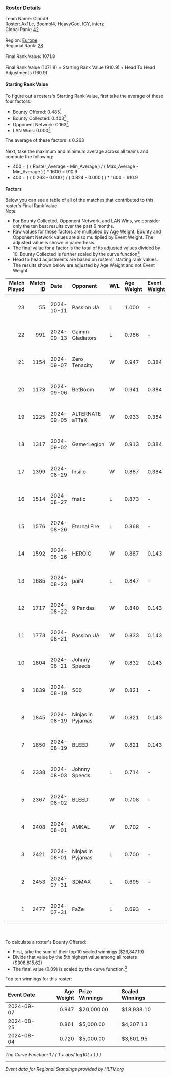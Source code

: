 ### Roster Details<br />
Team Name: Cloud9<br />
Roster: Ax1Le, Boombl4, HeavyGod, ICY, interz<br />
Global Rank: [42](../../standings_global_2024_10_15.md)<br />
<br />
Region: [Europe]( ../../standings_europe_2024_10_15.md)<br />
Regional Rank: [28]( ../../standings_europe_2024_10_15.md)<br />
<br />
Final Rank Value:  1071.8<br />
<br />
Final Rank Value (1071.8) = Starting Rank Value (910.9) + Head To Head Adjustments (160.9)<br />

#### Starting Rank Value<br />
To figure out a rosters's Starting Rank Value, first take the average of these four factors:<br />
- Bounty Offered: 0.485[<sup>1</sup>](#table2)
- Bounty Collected: 0.403[<sup>2</sup>](#table1)
- Opponent Network: 0.163[<sup>2</sup>](#table1)
- LAN Wins: 0.000[<sup>2</sup>](#table1)

The average of these factors is 0.263<br />
<br />
Next, take the maximum and minimum average across all teams and compute the following:<br />
- 400 + ( ( Roster_Average - Min_Average ) / ( Max_Average - Min_Average ) ) * 1600 = 910.9
- 400 + ( ( 0.263 - 0.000 ) / ( 0.824 - 0.000 ) ) * 1600 = 910.9


#### Factors<br />
Below you can see a table of all of the matches that contributed to this roster's Final Rank Value.<br />
Note:<br />

- For Bounty Collected, Opponent Network, and LAN Wins, we consider only the ten best results over the past 6 months.
- Raw values for those factors are multiplied by Age Weight. Bounty and Opponent Network values are also multiplied by Event Weight. The adjusted value is shown in parenthesis.
- The final value for a factor is the total of its adjusted values divided by 10. Bounty Collected is further scaled by the curve function[<sup>3</sup>](#curveFunction)
- Head to head adjustments are based on rosters' starting rank values. The results shown below are adjusted by Age Weight and not Event Weight
<span id="table1"></span><br />


| Match Played | Match ID | Date       | Opponent          | W/L | Age Weight | Event Weight | Bounty Collected | Opponent Network | LAN Wins  | H2H Adj. | Roster                                |
| -: | -: | :- | :- | :- | :- | :- | :- | :- | :- | -: | :- |
|           23 |       55 | 2024-10-11 | Passion UA        | L   | 1.000      | -            | -                | -                | -         |   -13.80 | Ax1Le, Boombl4, HeavyGod, ICY, interz |
|           22 |      991 | 2024-09-13 | Gaimin Gladiators | L   | 0.986      | -            | -                | -                | -         |   -21.70 | Ax1Le, Boombl4, HeavyGod, ICY, interz |
|           21 |     1154 | 2024-09-07 | Zero Tenacity     | W   | 0.947      | 0.384        | 0.117 (0.043)    | 0.861 (0.313)    | 0 (0.000) |    13.40 | Ax1Le, Boombl4, HeavyGod, ICY, interz |
|           20 |     1178 | 2024-09-06 | BetBoom           | W   | 0.941      | 0.384        | 0.191 (0.069)    | 0.446 (0.161)    | 0 (0.000) |    19.16 | Ax1Le, Boombl4, HeavyGod, ICY, interz |
|           19 |     1225 | 2024-09-05 | ALTERNATE aTTaX   | W   | 0.933      | 0.384        | 0.078 (0.028)    | 0.787 (0.282)    | 0 (0.000) |    10.18 | Ax1Le, Boombl4, HeavyGod, ICY, interz |
|           18 |     1317 | 2024-09-02 | GamerLegion       | W   | 0.913      | 0.384        | 0.250 (0.088)    | 0.610 (0.214)    | 0 (0.000) |    15.38 | Ax1Le, Boombl4, HeavyGod, ICY, interz |
|           17 |     1399 | 2024-08-29 | Insilio           | W   | 0.887      | 0.384        | 0.038 (0.013)    | 0.690 (0.235)    | 0 (0.000) |     9.00 | Ax1Le, Boombl4, HeavyGod, ICY, interz |
|           16 |     1514 | 2024-08-27 | fnatic            | L   | 0.873      | -            | -                | -                | -         |    -7.25 | Ax1Le, Boombl4, HeavyGod, ICY, interz |
|           15 |     1576 | 2024-08-26 | Eternal Fire      | L   | 0.868      | -            | -                | -                | -         |    -0.39 | Ax1Le, Boombl4, HeavyGod, ICY, interz |
|           14 |     1592 | 2024-08-26 | HEROIC            | W   | 0.867      | 0.143        | 0.256 (0.032)    | 0.433 (0.054)    | 0 (0.000) |    25.32 | Ax1Le, Boombl4, HeavyGod, ICY, interz |
|           13 |     1685 | 2024-08-23 | paiN              | L   | 0.847      | -            | -                | -                | -         |    -1.64 | Ax1Le, Boombl4, HeavyGod, ICY, interz |
|           12 |     1717 | 2024-08-22 | 9 Pandas          | W   | 0.840      | 0.143        | -                | 0.677 (0.081)    | 0 (0.000) |    15.23 | Ax1Le, Boombl4, HeavyGod, ICY, interz |
|           11 |     1773 | 2024-08-21 | Passion UA        | W   | 0.833      | 0.143        | 0.192 (0.023)    | 1.000 (0.119)    | 0 (0.000) |    16.61 | Ax1Le, Boombl4, HeavyGod, ICY, interz |
|           10 |     1804 | 2024-08-21 | Johnny Speeds     | W   | 0.832      | 0.143        | 0.115 (0.014)    | 0.982 (0.117)    | 0 (0.000) |    15.88 | Ax1Le, Boombl4, HeavyGod, ICY, interz |
|            9 |     1839 | 2024-08-19 | 500               | W   | 0.821      | -            | -                | -                | 0 (0.000) |     6.59 | Ax1Le, Boombl4, HeavyGod, ICY, interz |
|            8 |     1845 | 2024-08-19 | Ninjas in Pyjamas | W   | 0.821      | 0.143        | 0.133 (0.016)    | -                | -         |    21.76 | Ax1Le, Boombl4, HeavyGod, ICY, interz |
|            7 |     1850 | 2024-08-19 | BLEED             | W   | 0.821      | 0.143        | 0.067 (0.008)    | 0.470 (0.055)    | -         |    16.78 | Ax1Le, Boombl4, HeavyGod, ICY, interz |
|            6 |     2338 | 2024-08-03 | Johnny Speeds     | L   | 0.714      | -            | -                | -                | -         |    -6.76 | Ax1Le, Boombl4, HeavyGod, ICY, interz |
|            5 |     2367 | 2024-08-02 | BLEED             | W   | 0.708      | -            | -                | -                | -         |    16.57 | Ax1Le, Boombl4, HeavyGod, ICY, interz |
|            4 |     2408 | 2024-08-01 | AMKAL             | W   | 0.702      | -            | -                | -                | -         |    14.80 | Ax1Le, Boombl4, HeavyGod, ICY, interz |
|            3 |     2421 | 2024-08-01 | Ninjas in Pyjamas | L   | 0.700      | -            | -                | -                | -         |    -2.95 | Ax1Le, Boombl4, HeavyGod, ICY, interz |
|            2 |     2453 | 2024-07-31 | 3DMAX             | L   | 0.695      | -            | -                | -                | -         |    -1.05 | Ax1Le, Boombl4, HeavyGod, ICY, interz |
|            1 |     2477 | 2024-07-31 | FaZe              | L   | 0.693      | -            | -                | -                | -         |    -0.27 | Ax1Le, Boombl4, HeavyGod, ICY, interz |

<br />
<span id="table2"></span><br />
To calculate a roster's Bounty Offered:<br />

- First, take the sum of their top 10 scaled winnings ($26,847.19)
- Divide that value by the 5th highest value among all rosters ($308,815.62)
- The final value (0.09) is scaled by the curve function.[<sup>3</sup>](#curveFunction)

Top ten winnings for this roster:<br />

| Event Date | Age Weight | Prize Winnings | Scaled Winnings |
| :- | -: | :- | :- |
| 2024-09-07 |      0.947 | $20,000.00     | $18,938.10      |
| 2024-08-25 |      0.861 | $5,000.00      | $4,307.13       |
| 2024-08-04 |      0.720 | $5,000.00      | $3,601.95       |


<span id="curveFunction"></span>_The Curve Function: 1 / ( 1 + abs( log10( x ) ) )_<br />

---
_Event data for Regional Standings provided by HLTV.org_<br />

